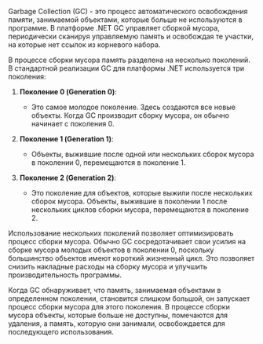 Garbage Collection (GC) - это процесс автоматического освобождения памяти, занимаемой объектами, которые больше не используются в программе. В платформе .NET GC управляет сборкой мусора, периодически сканируя управляемую память и освобождая те участки, на которые нет ссылок из корневого набора.

В процессе сборки мусора память разделена на несколько поколений. В стандартной реализации GC для платформы .NET используется три поколения:

1. **Поколение 0 (Generation 0)**:
   - Это самое молодое поколение. Здесь создаются все новые объекты. Когда GC производит сборку мусора, он обычно начинает с поколения 0.

2. **Поколение 1 (Generation 1)**:
   - Объекты, выжившие после одной или нескольких сборок мусора в поколении 0, перемещаются в поколение 1.

3. **Поколение 2 (Generation 2)**:
   - Это поколение для объектов, которые выжили после нескольких сборок мусора. Объекты, выжившие в поколении 1 после нескольких циклов сборки мусора, перемещаются в поколение 2.

Использование нескольких поколений позволяет оптимизировать процесс сборки мусора. Обычно GC сосредотачивает свои усилия на сборке мусора молодых объектов в поколении 0, поскольку большинство объектов имеют короткий жизненный цикл. Это позволяет снизить накладные расходы на сборку мусора и улучшить производительность программы.

Когда GC обнаруживает, что память, занимаемая объектами в определенном поколении, становится слишком большой, он запускает процесс сборки мусора для этого поколения. В процессе сборки мусора объекты, которые больше не доступны, помечаются для удаления, а память, которую они занимали, освобождается для последующего использования.